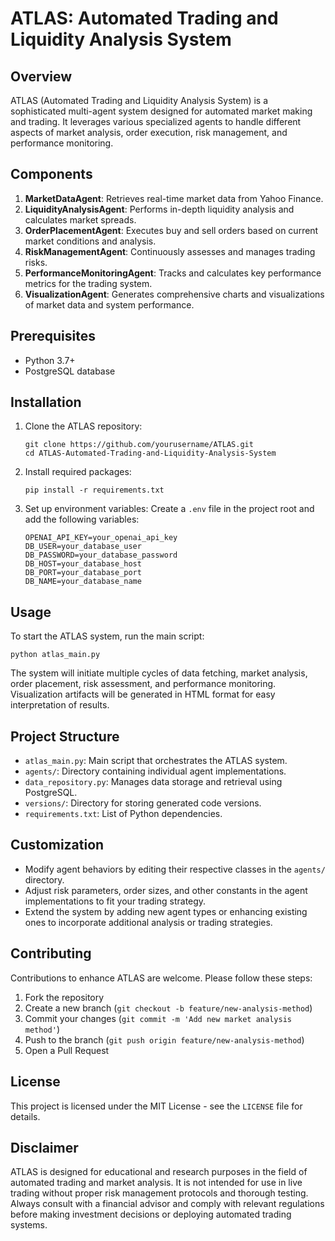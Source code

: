 # ATLAS: Automated Trading and Liquidity Analysis System

## Overview

ATLAS (Automated Trading and Liquidity Analysis System) is a sophisticated multi-agent system designed for automated market making and trading. It leverages various specialized agents to handle different aspects of market analysis, order execution, risk management, and performance monitoring.

## Components

1. **MarketDataAgent**: Retrieves real-time market data from Yahoo Finance.
2. **LiquidityAnalysisAgent**: Performs in-depth liquidity analysis and calculates market spreads.
3. **OrderPlacementAgent**: Executes buy and sell orders based on current market conditions and analysis.
4. **RiskManagementAgent**: Continuously assesses and manages trading risks.
5. **PerformanceMonitoringAgent**: Tracks and calculates key performance metrics for the trading system.
6. **VisualizationAgent**: Generates comprehensive charts and visualizations of market data and system performance.

## Prerequisites

- Python 3.7+
- PostgreSQL database

## Installation

1. Clone the ATLAS repository:
   ```
   git clone https://github.com/yourusername/ATLAS.git
   cd ATLAS-Automated-Trading-and-Liquidity-Analysis-System
   ```

2. Install required packages:
   ```
   pip install -r requirements.txt
   ```

3. Set up environment variables:
   Create a `.env` file in the project root and add the following variables:
   ```
   OPENAI_API_KEY=your_openai_api_key
   DB_USER=your_database_user
   DB_PASSWORD=your_database_password
   DB_HOST=your_database_host
   DB_PORT=your_database_port
   DB_NAME=your_database_name
   ```

## Usage

To start the ATLAS system, run the main script:

```
python atlas_main.py
```

The system will initiate multiple cycles of data fetching, market analysis, order placement, risk assessment, and performance monitoring. Visualization artifacts will be generated in HTML format for easy interpretation of results.

## Project Structure

- `atlas_main.py`: Main script that orchestrates the ATLAS system.
- `agents/`: Directory containing individual agent implementations.
- `data_repository.py`: Manages data storage and retrieval using PostgreSQL.
- `versions/`: Directory for storing generated code versions.
- `requirements.txt`: List of Python dependencies.

## Customization

- Modify agent behaviors by editing their respective classes in the `agents/` directory.
- Adjust risk parameters, order sizes, and other constants in the agent implementations to fit your trading strategy.
- Extend the system by adding new agent types or enhancing existing ones to incorporate additional analysis or trading strategies.

## Contributing

Contributions to enhance ATLAS are welcome. Please follow these steps:

1. Fork the repository
2. Create a new branch (`git checkout -b feature/new-analysis-method`)
3. Commit your changes (`git commit -m 'Add new market analysis method'`)
4. Push to the branch (`git push origin feature/new-analysis-method`)
5. Open a Pull Request

## License

This project is licensed under the MIT License - see the `LICENSE` file for details.

## Disclaimer

ATLAS is designed for educational and research purposes in the field of automated trading and market analysis. It is not intended for use in live trading without proper risk management protocols and thorough testing. Always consult with a financial advisor and comply with relevant regulations before making investment decisions or deploying automated trading systems.
